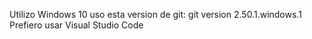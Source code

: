 Utilizo Windows 10
uso esta version de git: git version 2.50.1.windows.1
Prefiero usar Visual Studio Code
